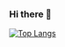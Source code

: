 ### Hi there 👋

[![Top Langs](https://github-readme-stats.vercel.app/api/top-langs/?username=erizzardi&layout=compact)](https://github.com/erizzardi/github-readme-stats)


<!--
**erizzardi/erizzardi** is a ✨ _special_ ✨ repository because its `README.md` (this file) appears on your GitHub profile.

Here are some ideas to get you started:

- 🔭 I’m currently working on ...
- 🌱 I’m currently learning ...
- 👯 I’m looking to collaborate on ...
- 🤔 I’m looking for help with ...
- 💬 Ask me about ...
- 📫 How to reach me: ...
- 😄 Pronouns: ...
- ⚡ Fun fact: ...
-->
